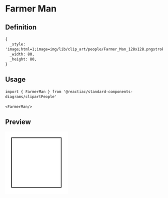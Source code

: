 # Farmer Man

## Definition

```
{
  _style: 'image;html=1;image=img/lib/clip_art/people/Farmer_Man_128x128.pngstrokeColor=none;',
  _width: 80,
  _height: 80,
}
```

## Usage

```
import { FarmerMan } from '@reactiac/standard-components-diagrams/clipartPeople'

<FarmerMan/>
```

## Preview

<img src="./farmer-man.png" width="200"/>
